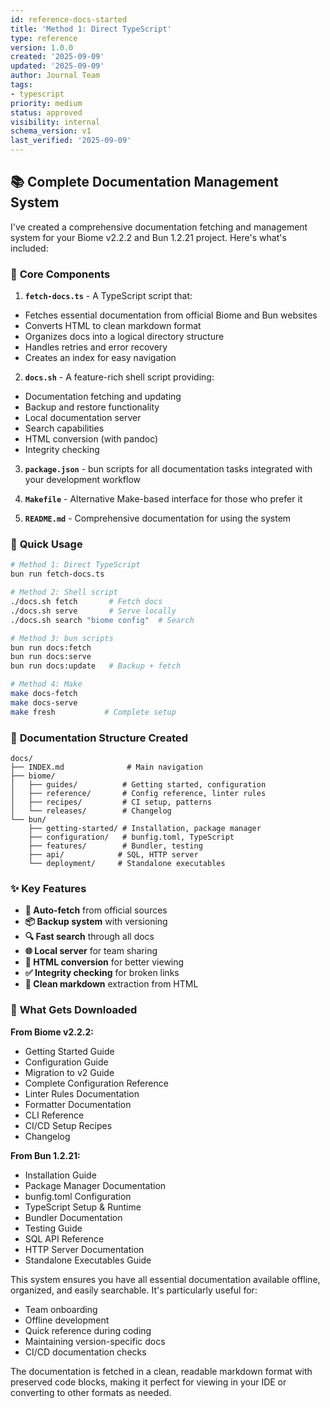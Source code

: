 ```yaml
---
id: reference-docs-started
title: 'Method 1: Direct TypeScript'
type: reference
version: 1.0.0
created: '2025-09-09'
updated: '2025-09-09'
author: Journal Team
tags:
- typescript
priority: medium
status: approved
visibility: internal
schema_version: v1
last_verified: '2025-09-09'
---
```


## 📚 Complete Documentation Management System

I've created a comprehensive documentation fetching and management system for your Biome v2.2.2 and Bun 1.2.21 project. Here's what's included:

### 🎯 **Core Components**

1. **`fetch-docs.ts`** - A TypeScript script that:

- Fetches essential documentation from official Biome and Bun websites
- Converts HTML to clean markdown format
- Organizes docs into a logical directory structure
- Handles retries and error recovery
- Creates an index for easy navigation

2. **`docs.sh`** - A feature-rich shell script providing:

- Documentation fetching and updating
- Backup and restore functionality
- Local documentation server
- Search capabilities
- HTML conversion (with pandoc)
- Integrity checking

3. **`package.json`** - bun scripts for all documentation tasks integrated with your development workflow

4. **`Makefile`** - Alternative Make-based interface for those who prefer it

5. **`README.md`** - Comprehensive documentation for using the system

### 🚀 **Quick Usage**

```bash
# Method 1: Direct TypeScript
bun run fetch-docs.ts

# Method 2: Shell script
./docs.sh fetch       # Fetch docs
./docs.sh serve       # Serve locally
./docs.sh search "biome config"  # Search

# Method 3: bun scripts
bun run docs:fetch
bun run docs:serve
bun run docs:update   # Backup + fetch

# Method 4: Make
make docs-fetch
make docs-serve
make fresh           # Complete setup
```

### 📁 **Documentation Structure Created**

```
docs/
├── INDEX.md              # Main navigation
├── biome/
│   ├── guides/          # Getting started, configuration
│   ├── reference/       # Config reference, linter rules
│   ├── recipes/         # CI setup, patterns
│   └── releases/        # Changelog
└── bun/
    ├── getting-started/ # Installation, package manager
    ├── configuration/   # bunfig.toml, TypeScript
    ├── features/        # Bundler, testing
    ├── api/            # SQL, HTTP server
    └── deployment/     # Standalone executables
```

### ✨ **Key Features**

- **🔄 Auto-fetch** from official sources
- **📦 Backup system** with versioning
- **🔍 Fast search** through all docs
- **🌐 Local server** for team sharing
- **📄 HTML conversion** for better viewing
- **✅ Integrity checking** for broken links
- **🎨 Clean markdown** extraction from HTML

### 🎯 **What Gets Downloaded**

**From Biome v2.2.2:**

- Getting Started Guide
- Configuration Guide
- Migration to v2 Guide
- Complete Configuration Reference
- Linter Rules Documentation
- Formatter Documentation
- CLI Reference
- CI/CD Setup Recipes
- Changelog

**From Bun 1.2.21:**

- Installation Guide
- Package Manager Documentation
- bunfig.toml Configuration
- TypeScript Setup & Runtime
- Bundler Documentation
- Testing Guide
- SQL API Reference
- HTTP Server Documentation
- Standalone Executables Guide

This system ensures you have all essential documentation available offline, organized, and easily searchable. It's particularly useful for:

- Team onboarding
- Offline development
- Quick reference during coding
- Maintaining version-specific docs
- CI/CD documentation checks

The documentation is fetched in a clean, readable markdown format with preserved code blocks, making it perfect for viewing in your IDE or converting to other formats as needed.
